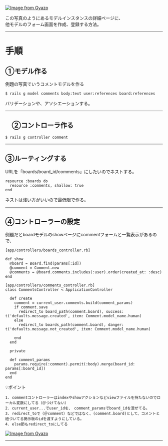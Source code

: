 [![Image from Gyazo](https://i.gyazo.com/7a4b840be71b88e3c35c2c128ea93f7b.png)](https://gyazo.com/7a4b840be71b88e3c35c2c128ea93f7b)

この写真のようにあるモデルインスタンスの詳細ページに、    
他モデルのフォーム画面を作成、登録する方法。
***

# 手順
## ①モデル作る
例題の写真でいうコメントモデルを作る
~~~
$ rails g model comments body:text user:references board:references
~~~
バリデーションや、アソシエーションする。
***

## 　②コントローラ作る
~~~
$ rails g controller comment
~~~
***

## ③ルーティングする
URLを「boards/board_id/comments」にしたいのでネストする。
~~~
resource :boards do
  resource :comments, shallow: true
end
~~~
ネストは浅い方がいいので最低限で作る。
***

## ④コントローラーの設定
例題だとboardモデルのshowページにcommentフォームと一覧表示があるので、    
~~~
[app/controllers/boards_controller.rb]

def show
  @board = Board.find(params[:id])
  @comment = Comment.new
  @comments = @board.comments.includes(:user).order(created_at: :desc)
end

[app/controllers/comments_controller.rb]
class CommentsController < ApplicationController

  def create
    comment = current_user.comments.build(comment_params)
    if comment.save
      redirect_to board_path(comment.board), success: t('defaults.message.created', item: Comment.model_name.human)
    else
      redirect_to boards_path(comment.board), danger: t('defaults.message.not_created', item: Comment.model_name.human)
      
    end
  end

  private

  def comment_params
    params.require(:comment).permit(:body).merge(board_id: params[:board_id])
  end
end
~~~
💡ポイント
~~~
1. commentコントローラーはindexやshowアクションなどviewファイルを持たないのでローカル変数にしてる（＠つけてない）
2. current_user...でuser_idを、　comment_paramsでboard_idを混ぜてる。
3. redirect_toで（＠comment）などではなく、(comment.board)として、コメントと紐づいてる掲示板のidを渡すようにしている。
4. else節もredirect_toにしてる
~~~
[![Image from Gyazo](https://i.gyazo.com/a9658f7c409c68155509cc591e666903.png)](https://gyazo.com/a9658f7c409c68155509cc591e666903)
***
